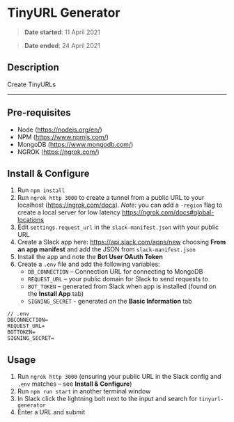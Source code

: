 # TinyURL Generator

> **Date started**: 11 April 2021

> **Date ended**: 24 April 2021

## Description

Create TinyURLs

---

## Pre-requisites

- Node (https://nodejs.org/en/)
- NPM (https://www.npmjs.com/)
- MongoDB (https://www.mongodb.com/)
- NGROK (https://ngrok.com/)

## Install & Configure

1. Run `npm install`
2. Run `ngrok http 3000` to create a tunnel from a public URL to your localhost (https://ngrok.com/docs). _Note:_ you can add a `-region` flag to create a local server for low latency https://ngrok.com/docs#global-locations
3. Edit `settings.request_url` in the `slack-manifest.json` with your public URL
4. Create a Slack app here: https://api.slack.com/apps/new choosing **From an app manifest** and add the JSON from `slack-manifest.json`
5. Install the app and note the **Bot User OAuth Token**
6. Create a `.env` file and add the following variables:
   - `DB_CONNECTION` – Connection URL for connecting to MongoDB
   - `REQUEST_URL` – your public domain for Slack to send requests to
   - `BOT_TOKEN` – generated from Slack when app is installed (found on the **Install App** tab)
   - `SIGNING_SECRET` - generated on the **Basic Information** tab

```
// .env
DBCONNECTION=
REQUEST_URL=
BOTTOKEN=
SIGNING_SECRET=
```

## Usage

1. Run `ngrok http 3000` (ensuring your public URL in the Slack config and `.env` matches – see **Install & Configure**)
2. Run `npm run start` in another terminal window
3. In Slack click the lightning bolt next to the input and search for `tinyurl-generator`
4. Enter a URL and submit
